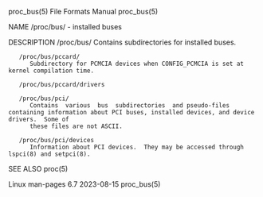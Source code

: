 proc_bus(5)							      File Formats Manual							   proc_bus(5)

NAME
       /proc/bus/ - installed buses

DESCRIPTION
       /proc/bus/
	      Contains subdirectories for installed buses.

       /proc/bus/pccard/
	      Subdirectory for PCMCIA devices when CONFIG_PCMCIA is set at kernel compilation time.

       /proc/bus/pccard/drivers

       /proc/bus/pci/
	      Contains	various	 bus  subdirectories  and pseudo-files containing information about PCI buses, installed devices, and device drivers.  Some of
	      these files are not ASCII.

       /proc/bus/pci/devices
	      Information about PCI devices.  They may be accessed through lspci(8) and setpci(8).

SEE ALSO
       proc(5)

Linux man-pages 6.7							  2023-08-15								   proc_bus(5)
